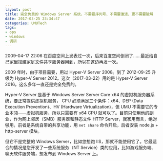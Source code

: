 ```yaml
---
layout: post
title: 完全免费的 Windows Server 系统，不需要序列号、不需要激活、更不需要破解
date: 2017-03-25 23:34:47
categories: UMUTech
tags:
- ops
- windows
- 调研
---
```

2009-04-17 22:06 在百度空间上发表过一次，后来百度空间倒闭了……最近给自己家里搭建家庭文件共享服务器用到，所以在这边再发一次。

2009 年时，由于项目需要，用过 Hyper-V Server 2008。到了 2012-09-25 升级为 Hyper-V Server 2012。这次（2017-03-22）用的是 Hyper-V Server 2016。这么多年一直还是完全免费的。

Hyper-V Server 是基于 Windows Server Server Core x64 的虚拟机服务器系统，要正常提供虚拟机服务， CPU 必须满足三个条件：x64、DEP (Data Execution Prevention)、HV (Hardware Virtualization)，但 UMU 不需要它的专业本领——虚拟机服务，所以只需要有 x64 CPU 就可以了。目前只使用他的副业，作为网上邻居（SMB）服务器和静态文件 HTTP Server，就家用而言，绝对够用，前者是系统自带的共享功能，用 `net share` 命令开启，后者安装 node.js + http-server 模块。

但它不是完整的 Windows Server，比如您想跑 IIS，那就不能使用它了。它最适合的情况是您开发了一些系统服务（NT Service）类的应用，比如游戏服务端、聊天软件服务端，想发布到 Windows Server 上。
